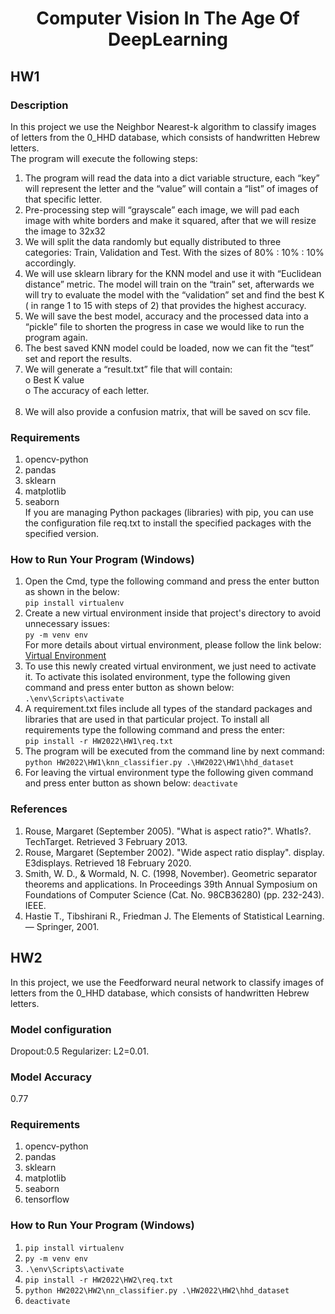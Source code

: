 # <div align="center"><center>Computer Vision In The Age Of DeepLearning</div>
## HW1
### Description
  In this project we use the Neighbor Nearest-k algorithm to classify images of letters from the 0_HHD database, which consists of handwritten Hebrew letters.<br />
  The program will execute the following steps:<br />
1.	The program will read the data into a dict variable structure, each “key” will represent the letter and the “value” will contain a “list” of images of that specific letter.<br />
2. Pre-processing step will “grayscale”  each image, we will pad each image with white borders and make it squared, after that we will resize the image to 32x32<br />
3. We will split the data randomly but equally distributed to three categories: Train, Validation and Test. With the sizes of 80% : 10% : 10% accordingly.<br />
4. We will use sklearn library for the KNN model and use it with “Euclidean distance” metric. The model will train on the “train” set, afterwards we will try to evaluate the model with the “validation” set and find the best K ( in range 1 to 15 with steps of 2) that provides the highest accuracy.<br />
5. We will save the  best model, accuracy and the processed data into a “pickle” file to shorten the progress in case we would like  to run the program again.<br />
6. The best saved KNN model could be loaded, now we can fit the “test” set and report the results.<br />
7. We will generate a “result.txt” file that will contain: <br />
o	Best K value<br />
o	The accuracy of each letter.<br /><br />
8. We will also provide a confusion matrix, that will be saved on scv file.<br />

### Requirements
  1. opencv-python<br />
  2. pandas<br />
  3. sklearn<br />
  4. matplotlib<br />
  5. seaborn<br />
  If you are managing Python packages (libraries) with pip, you can use the configuration file req.txt to install the specified packages with the specified version.<br />

### How to Run Your Program (Windows)
1. Open the Cmd, type the following command and press the enter button as shown in the below:<br />
```pip install virtualenv```<br />
2. Create a new virtual environment inside that project's directory to avoid unnecessary issues:<br />
```py -m venv env```<br />
  For more details about virtual environment, please follow the link below:<br />
  <a href="https://packaging.python.org/en/latest/guides/installing-using-pip-and-virtual-environments/" target="_blank">Virtual Environment</a><br />
3. To use this newly created virtual environment, we just need to activate it. To activate this isolated environment, type the following given command and press enter button as shown below:<br />
```.\env\Scripts\activate```<br />
4. A requirement.txt files include all types of the standard packages and libraries that are used in that particular project. To install all requirements type the following command and press the enter:<br />
```pip install -r HW2022\HW1\req.txt```<br />
5. The program will be executed from the command line by next command:<br />
```python HW2022\HW1\knn_classifier.py .\HW2022\HW1\hhd_dataset```<br />
6. For leaving the virtual environment type the following given command and press enter button as shown below:
  ```deactivate```
### 	References
  1. Rouse, Margaret (September 2005). "What is aspect ratio?". WhatIs?. TechTarget. Retrieved 3 February 2013.
  2. Rouse, Margaret (September 2002). "Wide aspect ratio display". display. E3displays. Retrieved 18 February 2020.
  3. Smith, W. D., & Wormald, N. C. (1998, November). Geometric separator theorems and applications. In Proceedings 39th Annual Symposium on Foundations of Computer Science (Cat. No. 98CB36280) (pp. 232-243). IEEE.
  4. Hastie T., Tibshirani R., Friedman J. The Elements of Statistical Learning. — Springer, 2001.
  
## HW2
In this project, we use the Feedforward neural network to classify images of letters from the 0_HHD database, which consists of handwritten Hebrew letters.<br />
### Model configuration
Dropout:0.5 Regularizer: L2=0.01.
### Model Accuracy
0.77<br />
### Requirements
  1. opencv-python<br />
  2. pandas<br />
  3. sklearn<br />
  4. matplotlib<br />
  5. seaborn<br />
  6. tensorflow <br />
### How to Run Your Program (Windows) 
1. ```pip install virtualenv```<br />
2. ```py -m venv env```<br />
3. ```.\env\Scripts\activate```<br />
4. ```pip install -r HW2022\HW2\req.txt```<br />
5. ```python HW2022\HW2\nn_classifier.py .\HW2022\HW2\hhd_dataset```<br />
6. ```deactivate```
